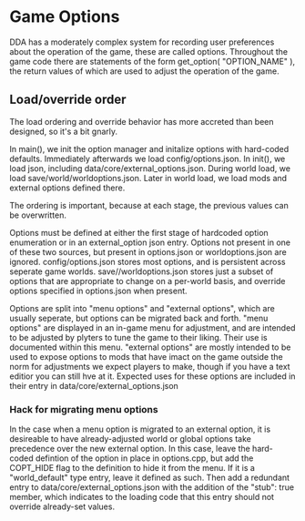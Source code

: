 # Game Options

DDA has a moderately complex system for recording user preferences about the operation of the game, these are called options.  Throughout the game code there are statements of the form get_option<type>( "OPTION_NAME" ), the return values of which are used to adjust the operation of the game.

## Load/override order

The load ordering and override behavior has more accreted than been designed, so it's a bit gnarly.

In main(), we init the option manager and initalize options with hard-coded defaults.
Immediately afterwards we load config/options.json.
In init(), we load json, including data/core/external_options.json.
During world load, we load save/world/worldoptions.json.
Later in world load, we load mods and external options defined there.

The ordering is important, because at each stage, the previous values can be overwritten.

Options must be defined at either the first stage of hardcoded option enumeration or in an external_option json entry. Options not present in one of these two sources, but present in options.json or worldoptions.json are ignored.
config/options.json stores most options, and is persistent across seperate game worlds.
save/<world>/worldoptions.json stores just a subset of options that are appropriate to change on a per-world basis, and override options specified in options.json when present.

Options are split into "menu options" and "external options", which are usually seperate, but options can be migrated back and forth.
"menu options" are displayed in an in-game menu for adjustment, and are intended to be adjusted by plyters to tune the game to their liking. Their use is documented within this menu.
"external options" are mostly intended to be used to expose options to mods that have imact on the game outside the norm for adjustments we expect players to make, though if you have a text editior you can still hve at it. Expected uses for these options are included in their entry in data/core/external_options.json

### Hack for migrating menu options
In the case when a menu option is migrated to an external option, it is desireable to have already-adjusted world or global options take precedence over the new external option.
In this case, leave the hard-coded defintion of the option in place in options.cpp, but add the COPT_HIDE flag to the definition to hide it from the menu.  If it is a "world_default" type entry, leave it defined as such.  Then add a redundant entry to data/core/external_options.json with the addition of the "stub": true member, which indicates to the loading code that this entry should not override already-set values.
